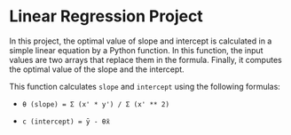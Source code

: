 # Linear Regression Project

In this project, the optimal value of slope and intercept  is calculated in a simple linear equation by a Python function. 
In this function, the input values ​​are two arrays that replace them in the formula. Finally, it computes the optimal value of the slope and the intercept.

This function calculates `slope` and `intercept` using the following formulas: 

- `θ (slope) = Σ (x' * y') / Σ (x' ** 2)`

- `c (intercept) = ȳ - θx̄`
